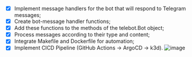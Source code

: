 - [x] Implement message handlers for the bot that will respond to Telegram messages;
- [x] Create bot-message handler functions;
- [x] Add these functions to the methods of the telebot.Bot object;
- [x] Process messages according to their type and content;
- [x] Integrate Makefile and Dockerfile for automation;
- [x] Implement CICD Pipeline (GitHub Actions -> ArgoCD -> k3d).
![image](https://github.com/ibayro/kbot/assets/104074570/948c6948-7dd2-41b3-8a7b-288e2637c9df)
